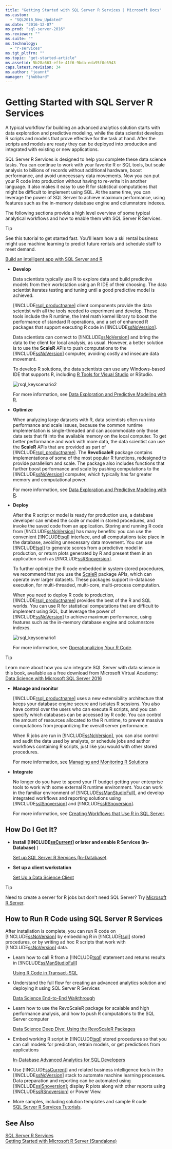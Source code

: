 ```yaml
---
title: "Getting Started with SQL Server R Services | Microsoft Docs"
ms.custom: 
  - "SQL2016_New_Updated"
ms.date: "2016-12-07"
ms.prod: "sql-server-2016"
ms.reviewer: ""
ms.suite: ""
ms.technology: 
  - "r-services"
ms.tgt_pltfrm: ""
ms.topic: "get-started-article"
ms.assetid: 5b28a663-effe-41f6-9bda-eda95f0c6943
caps.latest.revision: 34
ms.author: "jeannt"
manager: "jhubbard"
---
```

# Getting Started with SQL Server R Services
 A typical workflow for building an advanced analytics solution starts with data exploration and predictive modeling, while the data scientist develops R scripts and models that prove effective for the task at hand. After the scripts and models are ready they can be deployed into production and integrated with existing or new applications.   
  
SQL Server R Services is designed to help you complete these data science tasks. You can continue to work with your favorite R or SQL tools, but scale analysis to billions of records without additional hardware, boost performance, and avoid unnecessary data movements. Now you can put your R code into production without having to re-write it in another language. It also makes it easy to use R for statistical computations that might be difficult to implement using SQL. At the same time, you can leverage the power of SQL Server to achieve maximum performance, using features such as the in-memory database engine and columnstore indexes.  
  
The following sections provide a high level overview of some typical analytical workflows and how to enable them with SQL Server R Services.  

> [!TIP]
> See this tutorial to get started fast. You'll learn how a ski rental business might use machine learning to predict future rentals and schedule staff to meet demand.
> 
> [Build an intelligent app with SQL Server and R](https://www.microsoft.com/sql-server/developer-get-started/r)


  
-   **Develop**  
  
     Data scientists typically use R to explore data and build predictive models from their workstation using an R IDE of their choosing. The data scientist iterates testing and tuning until a good predictive model is achieved. 
     
     [!INCLUDE[rsql_productname](../../a9notintoc/includes/rsql-productname-md.md)] client components provide the data scientist with all the tools needed to experiment and develop. These tools include the R runtime, the Intel math kernel library to boost the performance of standard R operations, and a set of enhanced R packages that support executing R code in [!INCLUDE[ssNoVersion](../../a9notintoc/includes/ssnoversion-md.md)].  
  
     Data scientists can connect to [!INCLUDE[ssNoVersion](../../a9notintoc/includes/ssnoversion-md.md)] and bring the data to the client for local analysis, as usual. However, a better solution is to use the **ScaleR** APIs to push computations to the [!INCLUDE[ssNoVersion](../../a9notintoc/includes/ssnoversion-md.md)] computer, avoiding costly and insecure data movement.  
  
     To develop R solutions, the data scientists can use any Windows-based IDE that supports R, including [R Tools for Visual Studio](https://www.visualstudio.com/features/rtvs-vs.aspx) or RStudio.  
 
    ![rsql_keyscenario2](../../advanced-analytics/r-services/media/rsql-keyscenario2.PNG) 
 
     For more information, see [Data Exploration and Predictive Modeling with R](../../advanced-analytics/r-services/data-exploration-and-predictive-modeling-with-r.md).  

  
-   **Optimize**  
  
     When analyzing large datasets with R, data scientists often run into performance and scale issues, because the common runtime implementation is single-threaded and can accommodate only those data sets that fit into the available memory on the local computer. To get better performance and work with more data, the data scientist can use the **ScaleR** APIs that are provided as part of [!INCLUDE[rsql_productname](../../a9notintoc/includes/rsql-productname-md.md)]. The **RevoScaleR** package contains implementations of some of the most popular R functions, redesigned to provide parallelism and scale. The package also includes functions that further boost  performance and scale by pushing computations to the [!INCLUDE[ssNoVersion](../../a9notintoc/includes/ssnoversion-md.md)] computer, which typically has far greater memory and computational power.  
  
     For more information, see [Data Exploration and Predictive Modeling with R](../../advanced-analytics/r-services/data-exploration-and-predictive-modeling-with-r.md).  
  
-   **Deploy**  
  
     After the R script or model is ready for production use, a database developer  can embed the code or model in stored procedures, and invoke the saved code from an application. Storing and running R code from [!INCLUDE[ssNoVersion](../../a9notintoc/includes/ssnoversion-md.md)] has many benefits: you can use the convenient [!INCLUDE[tsql](../../a9notintoc/includes/tsql-md.md)] interface, and all computations take place in the database, avoiding unnecessary data movement. You can use [!INCLUDE[tsql](../../a9notintoc/includes/tsql-md.md)] to generate scores from a predictive model in production, or return plots generated by R and present them in an application such as [!INCLUDE[ssRSnoversion](../../a9notintoc/includes/ssrsnoversion-md.md)].  
  
     To further optimize the R code embedded in system stored procedures, we recommend that you use the [ScaleR](https://msdn.microsoft.com/microsoft-r/scaler-getting-started) package APIs, which can operate over larger datasets. These packages support in-database execution, for multi-threaded, multi-core, multi-process computation.  
  
     When you need to deploy R code to production, [!INCLUDE[rsql_productname](../../a9notintoc/includes/rsql-productname-md.md)] provides the best of the R and SQL worlds. You can use R for statistical computations that are difficult to implement using SQL, but leverage the power of [!INCLUDE[ssNoVersion](../../a9notintoc/includes/ssnoversion-md.md)] to achieve maximum performance, using features such as the in-memory database engine and columnstore indexes.  
  
    ![rsql_keyscenario1](../../advanced-analytics/r-services/media/rsql-keyscenario1.PNG)  
  
     For more information, see [Operationalizing Your R Code](../../advanced-analytics/r-services/operationalizing-your-r-code.md).  
 
 > [!TIP]
 > Learn more about how you can integrate SQL Server with data science in this book, available as a free download from Microsoft Virtual Academy:
> [Data Science with Microsoft SQL Server 2016](https://mva.microsoft.com/ebooks/)

-   **Manage and monitor**  
  
     [!INCLUDE[rsql_productname](../../a9notintoc/includes/rsql-productname-md.md)] uses a new extensibility architecture that keeps your database engine secure and isolates R sessions. You also have control over the users who can execute R scripts, and you can specify which databases can be accessed by R code. You can control the amount of resources allocated to the R runtime, to prevent massive computations from jeopardizing the overall server performance.  
  
     When R jobs are run in [!INCLUDE[ssNoVersion](../../a9notintoc/includes/ssnoversion-md.md)], you can also control and audit the data used by analysts, or schedule jobs and author workflows containing R scripts, just like you would with other stored procedures.  
  
     For more information, see [Managing and Monitoring R Solutions](../../advanced-analytics/r-services/managing-and-monitoring-r-solutions.md)  
  
  
-   **Integrate**  
  
     No longer do you have to spend your IT budget getting your enterprise tools to work with some external R runtime environment. You can work in the familiar environment of [!INCLUDE[ssManStudioFull](../../a9notintoc/includes/ssmanstudiofull-md.md)], and develop integrated workflows and reporting solutions using [!INCLUDE[ssISnoversion](../../a9notintoc/includes/ssisnoversion-md.md)] and [!INCLUDE[ssRSnoversion](../../a9notintoc/includes/ssrsnoversion-md.md)].  
  
     For more information, see [Creating Workflows that Use R in SQL Server](../../advanced-analytics/r-services/creating-workflows-that-use-r-in-sql-server.md).  
  
  
## How Do I Get It?  
   
  
+   **Install [!INCLUDE[ssCurrent](../../a9notintoc/includes/sscurrent-md.md)] or later and enable R Services (In-Database)** )  
  
    [Set up SQL Server R Services &#40;In-Database&#41;](../../advanced-analytics/r-services/set-up-sql-server-r-services-in-database.md).  
  
  
-   **Set up a client workstation**  
  
     [Set Up  a Data Science Client](../../advanced-analytics/r-services/set-up-a-data-science-client.md)  
   
> [!TIP]  
> Need to create a server for R jobs but don't need SQL Server? Try [Microsoft R Server](https://msdn.microsoft.com/library/mt674874.aspx).  
  
## How to Run R Code using SQL Server R Services  
 After installation is complete, you can run R code on [!INCLUDE[ssNoVersion](../../a9notintoc/includes/ssnoversion-md.md)] by embedding R in [!INCLUDE[tsql](../../a9notintoc/includes/tsql-md.md)] stored procedures, or by writing ad hoc R scripts that work with [!INCLUDE[ssNoVersion](../../a9notintoc/includes/ssnoversion-md.md)] data.  
  
-   Learn how to call R from a [!INCLUDE[tsql](../../a9notintoc/includes/tsql-md.md)] statement and returns results in [!INCLUDE[ssManStudioFull](../../a9notintoc/includes/ssmanstudiofull-md.md)]  
  
     [Using R Code in Transact-SQL](../../advanced-analytics/r-services/tutorials/using-r-code-in-transact-sql-sql-server-r-services.md)  
  
-   Understand the full flow for creating an advanced analytics solution and deploying it using SQL Server R Services  
  
     [Data Science End-to-End Walkthrough](../../advanced-analytics/r-services/tutorials/data-science-end-to-end-walkthrough.md)  
  
-   Learn how to use the RevoScaleR package for scalable and high performance analysis, and how to push R computations to the SQL Server computer  
  
     [Data Science Deep Dive: Using the RevoScaleR Packages](../../advanced-analytics/r-services/tutorials/data-science-deep-dive-using-the-revoscaler-packages.md)  
  
-   Embed working R script in [!INCLUDE[tsql](../../a9notintoc/includes/tsql-md.md)] stored procedures so that you can call models for prediction, retrain models, or get predictions from applications  
  
     [In-Database Advanced Analytics for SQL Developers](../../advanced-analytics/r-services/tutorials/in-database-advanced-analytics-for-sql-developers-tutorial.md)  
  
-   Use [!INCLUDE[ssCurrent](../../a9notintoc/includes/sscurrent-md.md)] and related business intelligence tools in the [!INCLUDE[ssNoVersion](../../a9notintoc/includes/ssnoversion-md.md)] stack to automate machine learning processes. Data preparation and reporting can be automated using [!INCLUDE[ssISnoversion](../../a9notintoc/includes/ssisnoversion-md.md)]; display R plots along with other reports using [!INCLUDE[ssRSnoversion](../../a9notintoc/includes/ssrsnoversion-md.md)] or Power View.  
  
+ More samples, including solution templates and sample R code  
   [SQL Server R Services Tutorials](../../advanced-analytics/r-services/tutorials/sql-server-r-services-tutorials.md).  
  
## See Also  
 [SQL Server R Services](../../advanced-analytics/r-services/sql-server-r-services.md)   
 [Getting Started with Microsoft R Server &#40;Standalone&#41;](../../advanced-analytics/r-services/getting-started-with-microsoft-r-server-standalone.md)  
  
  
